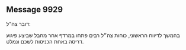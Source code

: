 ## Message 9929

דובר צה"ל:

בהמשך לדיווח הראשוני, כוחות צה״ל רבים פתחו במרדף אחר מחבל שביצע פיגוע דריסה באחת הכניסות לשכם ונמלט.

